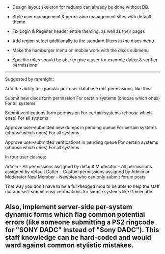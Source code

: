 - Design layout skeleton for redump can already be done without DB.

- Style user management & permission management sites with default theme
- Fix Login & Register header entrie theming, as well as their pages
- Add region select additionally to the standard filters in the discs menu
- Make the hamburger menu on mobile work with the discs submenu
- Specific roles should be able to give a user for example datter & verifier permissions

-----
Suggested by rarenight:

Add the ability for granular per-user database edit permissions, like this:

Submit new discs form permission
For certain systems (choose which ones)
For all systems

Submit verifications form permission
For certain systems (choose which ones)
For all systems

Approve user-submitted new dumps in pending queue
For certain systems (choose which ones)
For all systems

Approve user-submitted verifications in pending queue
For certain systems (choose which ones)
For all systems

In four user classes:

Admin - All permissions assigned by default
Moderator - All permissions assigned by default
Datter - Custom permissions assigned by Admin or Moderator
New Member - Newbies who can only submit forum posts

That way you don't have to be a full-fledged mod to be able to help the staff out and self-submit easy verifications for simple systems like Gamecube.

Also, implement server-side per-system dynamic forms which flag common potential errors (like someone submitting a PS2 ringcode for "SONY DADC" instead of "Sony DADC"). This staff knowledge can be hard-coded and would ward against common stylistic mistakes. 
-----